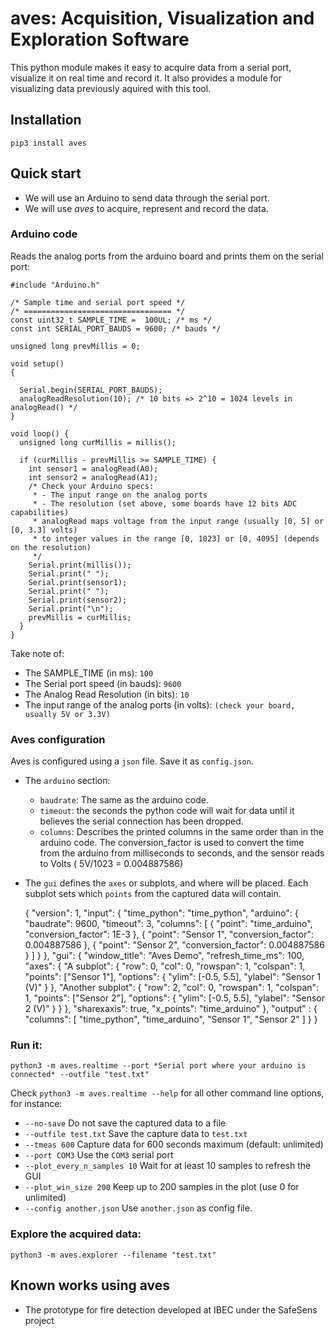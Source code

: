 # aves: Acquisition, Visualization and Exploration Software

This python module makes it easy to acquire data from a serial port, visualize it
on real time and record it. It also provides a module for visualizing data previously
aquired with this tool.

## Installation

    pip3 install aves

## Quick start

- We will use an Arduino to send data through the serial port.
- We will use *aves* to acquire, represent and record the data.

### Arduino code

Reads the analog ports from the arduino board and prints them on the serial port:

    #include "Arduino.h"
    
    /* Sample time and serial port speed */
    /* ================================= */
    const uint32_t SAMPLE_TIME =  100UL; /* ms */
    const int SERIAL_PORT_BAUDS = 9600; /* bauds */
    
    unsigned long prevMillis = 0;
    
    void setup()
    {
    
      Serial.begin(SERIAL_PORT_BAUDS);
      analogReadResolution(10); /* 10 bits => 2^10 = 1024 levels in analogRead() */
    }
    
    void loop() {
      unsigned long curMillis = millis();
    
      if (curMillis - prevMillis >= SAMPLE_TIME) {
        int sensor1 = analogRead(A0);
        int sensor2 = analogRead(A1);
        /* Check your Arduino specs:
         * - The input range on the analog ports
         * - The resolution (set above, some boards have 12 bits ADC capabilities)
         * analogRead maps voltage from the input range (usually [0, 5] or [0, 3.3] volts)
         * to integer values in the range [0, 1023] or [0, 4095] (depends on the resolution)
         */
        Serial.print(millis());
        Serial.print(" ");
        Serial.print(sensor1);
        Serial.print(" ");
        Serial.print(sensor2);
        Serial.print("\n");
        prevMillis = curMillis;
      }
    }

Take note of:
- The SAMPLE_TIME (in ms): `100`
- The Serial port speed (in bauds): `9600`
- The Analog Read Resolution (in bits): `10`
- The input range of the analog ports (in volts): `(check your board, usually 5V or 3.3V)`

### Aves configuration

Aves is configured using a `json` file. Save it as `config.json`.

- The `arduino` section:
  * `baudrate`: The same as the arduino code.
  * `timeout`: the seconds the python code will wait for data until it believes the serial connection has been dropped.
  * `columns`: Describes the printed columns in the same order than in the arduino code. The conversion_factor is used to convert
               the time from the arduino from milliseconds to seconds, and the sensor reads to Volts ( 5V/1023 = 0.004887586)
- The `gui` defines the `axes` or subplots, and where will be placed. Each subplot sets which `points` from the captured data will contain.

    {
      "version": 1,
      "input": {
        "time_python": "time_python",
        "arduino": {
          "baudrate": 9600,
          "timeout": 3,
          "columns": [
            {
              "point": "time_arduino",
              "conversion_factor": 1E-3
            },
            {
              "point": "Sensor 1",
              "conversion_factor": 0.004887586
            },
            {
              "point": "Sensor 2",
              "conversion_factor": 0.004887586
            }
          ]
        }
      },
      "gui": {
        "window_title": "Aves Demo",
        "refresh_time_ms": 100,
        "axes": {
          "A subplot": {
            "row": 0,
            "col": 0,
            "rowspan": 1,
            "colspan": 1,
            "points": ["Sensor 1"],
            "options": {
              "ylim": [-0.5, 5.5],
              "ylabel": "Sensor 1 (V)"
            }
          },
          "Another subplot": {
            "row": 2,
            "col": 0,
            "rowspan": 1,
            "colspan": 1,
            "points": ["Sensor 2"],
            "options": {
              "ylim": [-0.5, 5.5],
              "ylabel": "Sensor 2 (V)"
            }
          }
        },
       "sharexaxis": true,
       "x_points": "time_arduino"
      },
      "output" : {
        "columns": [
          "time_python", "time_arduino", "Sensor 1", "Sensor 2"
        ]
      }
    }

### Run it:

    python3 -m aves.realtime --port *Serial port where your arduino is connected* --outfile "test.txt"

Check `python3 -m aves.realtime --help` for all other command line options, for instance:

- `--no-save` Do not save the captured data to a file
- `--outfile test.txt` Save the capture data to `test.txt`
- `--tmeas 600` Capture data for 600 seconds maximum (default: unlimited)
- `--port COM3` Use the `COM3` serial port
- `--plot_every_n_samples 10` Wait for at least 10 samples to refresh the GUI
- `--plot_win_size 200` Keep up to 200 samples in the plot (use 0 for unlimited)
- `--config another.json` Use `another.json` as config file.

### Explore the acquired data:

    python3 -m aves.explorer --filename "test.txt"


## Known works using aves

- The prototype for fire detection developed at IBEC under the SafeSens project
